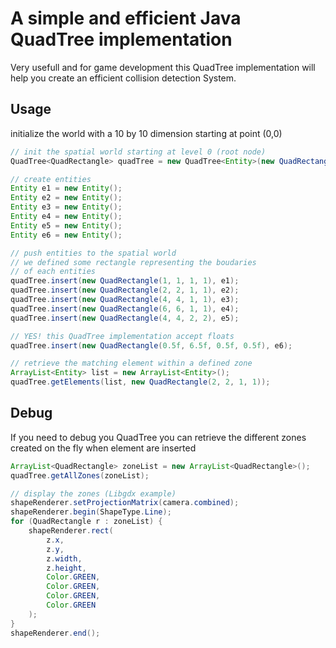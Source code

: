 A simple and efficient Java QuadTree implementation
======

Very usefull and for game development this QuadTree implementation will help you create an efficient collision detection System.

Usage
----

initialize the world with a 10 by 10 dimension starting at point (0,0)

```java
// init the spatial world starting at level 0 (root node)
QuadTree<QuadRectangle> quadTree = new QuadTree<Entity>(new QuadRectangle(0, 0, 10, 10), 0);

// create entities
Entity e1 = new Entity();
Entity e2 = new Entity();
Entity e3 = new Entity();
Entity e4 = new Entity();
Entity e5 = new Entity();
Entity e6 = new Entity();

// push entities to the spatial world
// we defined some rectangle representing the boudaries
// of each entities
quadTree.insert(new QuadRectangle(1, 1, 1, 1), e1);
quadTree.insert(new QuadRectangle(2, 2, 1, 1), e2);
quadTree.insert(new QuadRectangle(4, 4, 1, 1), e3);
quadTree.insert(new QuadRectangle(6, 6, 1, 1), e4);
quadTree.insert(new QuadRectangle(4, 4, 2, 2), e5);

// YES! this QuadTree implementation accept floats
quadTree.insert(new QuadRectangle(0.5f, 6.5f, 0.5f, 0.5f), e6);

// retrieve the matching element within a defined zone
ArrayList<Entity> list = new ArrayList<Entity>();
quadTree.getElements(list, new QuadRectangle(2, 2, 1, 1));
```

Debug
----

If you need to debug you QuadTree you can retrieve the different zones created on the fly when element are inserted

```java
ArrayList<QuadRectangle> zoneList = new ArrayList<QuadRectangle>();
quadTree.getAllZones(zoneList);

// display the zones (Libgdx example)
shapeRenderer.setProjectionMatrix(camera.combined);
shapeRenderer.begin(ShapeType.Line);  
for (QuadRectangle r : zoneList) {
    shapeRenderer.rect(
        z.x, 
        z.y, 
        z.width, 
        z.height, 
        Color.GREEN, 
        Color.GREEN, 
        Color.GREEN, 
        Color.GREEN
    );
}
shapeRenderer.end();
```
